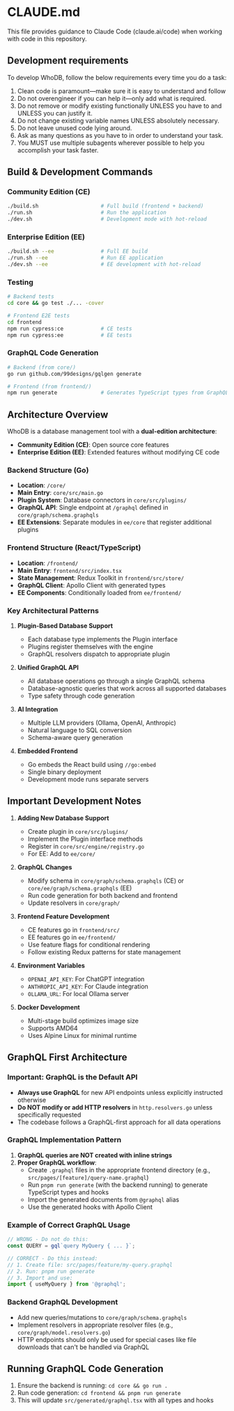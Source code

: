 # CLAUDE.md

This file provides guidance to Claude Code (claude.ai/code) when working with code in this repository.

## Development requirements
To develop WhoDB, follow the below requirements every time you do a task:
1. Clean code is paramount—make sure it is easy to understand and follow
2. Do not overengineer if you can help it—only add what is required.
3. Do not remove or modify existing functionally UNLESS you have to and UNLESS you can justify it.
4. Do not change existing variable names UNLESS absolutely necessary.
5. Do not leave unused code lying around.
6. Ask as many questions as you have to in order to understand your task.
7. You MUST use multiple subagents wherever possible to help you accomplish your task faster.

## Build & Development Commands

### Community Edition (CE)
```bash
./build.sh                    # Full build (frontend + backend)
./run.sh                      # Run the application
./dev.sh                      # Development mode with hot-reload
```

### Enterprise Edition (EE)
```bash
./build.sh --ee               # Full EE build
./run.sh --ee                 # Run EE application
./dev.sh --ee                 # EE development with hot-reload
```

### Testing
```bash
# Backend tests
cd core && go test ./... -cover

# Frontend E2E tests
cd frontend
npm run cypress:ce            # CE tests
npm run cypress:ee            # EE tests
```

### GraphQL Code Generation
```bash
# Backend (from core/)
go run github.com/99designs/gqlgen generate

# Frontend (from frontend/)
npm run generate              # Generates TypeScript types from GraphQL
```

## Architecture Overview

WhoDB is a database management tool with a **dual-edition architecture**:
- **Community Edition (CE)**: Open source core features
- **Enterprise Edition (EE)**: Extended features without modifying CE code

### Backend Structure (Go)
- **Location**: `/core/`
- **Main Entry**: `core/src/main.go`
- **Plugin System**: Database connectors in `core/src/plugins/`
- **GraphQL API**: Single endpoint at `/graphql` defined in `core/graph/schema.graphqls`
- **EE Extensions**: Separate modules in `ee/core` that register additional plugins

### Frontend Structure (React/TypeScript)
- **Location**: `/frontend/`
- **Main Entry**: `frontend/src/index.tsx`
- **State Management**: Redux Toolkit in `frontend/src/store/`
- **GraphQL Client**: Apollo Client with generated types
- **EE Components**: Conditionally loaded from `ee/frontend/`

### Key Architectural Patterns

1. **Plugin-Based Database Support**
   - Each database type implements the Plugin interface
   - Plugins register themselves with the engine
   - GraphQL resolvers dispatch to appropriate plugin

2. **Unified GraphQL API**
   - All database operations go through a single GraphQL schema
   - Database-agnostic queries that work across all supported databases
   - Type safety through code generation

3. **AI Integration**
   - Multiple LLM providers (Ollama, OpenAI, Anthropic)
   - Natural language to SQL conversion
   - Schema-aware query generation

4. **Embedded Frontend**
   - Go embeds the React build using `//go:embed`
   - Single binary deployment
   - Development mode runs separate servers

## Important Development Notes

1. **Adding New Database Support**
   - Create plugin in `core/src/plugins/`
   - Implement the Plugin interface methods
   - Register in `core/src/engine/registry.go`
   - For EE: Add to `ee/core/`

2. **GraphQL Changes**
   - Modify schema in `core/graph/schema.graphqls` (CE) or `core/ee/graph/schema.graphqls` (EE)
   - Run code generation for both backend and frontend
   - Update resolvers in `core/graph/`

3. **Frontend Feature Development**
   - CE features go in `frontend/src/`
   - EE features go in `ee/frontend/`
   - Use feature flags for conditional rendering
   - Follow existing Redux patterns for state management

4. **Environment Variables**
   - `OPENAI_API_KEY`: For ChatGPT integration
   - `ANTHROPIC_API_KEY`: For Claude integration
   - `OLLAMA_URL`: For local Ollama server

5. **Docker Development**
   - Multi-stage build optimizes image size
   - Supports AMD64
   - Uses Alpine Linux for minimal runtime

## GraphQL First Architecture

### Important: GraphQL is the Default API
- **Always use GraphQL** for new API endpoints unless explicitly instructed otherwise
- **Do NOT modify or add HTTP resolvers** in `http.resolvers.go` unless specifically requested
- The codebase follows a GraphQL-first approach for all data operations

### GraphQL Implementation Pattern
1. **GraphQL queries are NOT created with inline strings**
2. **Proper GraphQL workflow**:
   - Create `.graphql` files in the appropriate frontend directory (e.g., `src/pages/[feature]/query-name.graphql`)
   - Run `pnpm run generate` (with the backend running) to generate TypeScript types and hooks
   - Import the generated documents from `@graphql` alias
   - Use the generated hooks with Apollo Client

### Example of Correct GraphQL Usage
```typescript
// WRONG - Do not do this:
const QUERY = gql`query MyQuery { ... }`;

// CORRECT - Do this instead:
// 1. Create file: src/pages/feature/my-query.graphql
// 2. Run: pnpm run generate
// 3. Import and use:
import { useMyQuery } from '@graphql';
```

### Backend GraphQL Development
- Add new queries/mutations to `core/graph/schema.graphqls`
- Implement resolvers in appropriate resolver files (e.g., `core/graph/model.resolvers.go`)
- HTTP endpoints should only be used for special cases like file downloads that can't be handled via GraphQL

## Running GraphQL Code Generation
1. Ensure the backend is running: `cd core && go run .`
2. Run code generation: `cd frontend && pnpm run generate`
3. This will update `src/generated/graphql.tsx` with all types and hooks